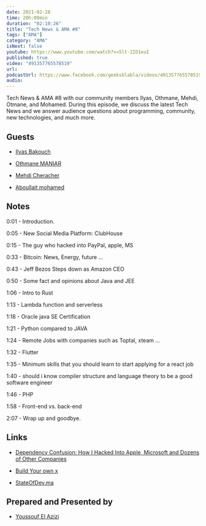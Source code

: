 ```yaml
---
date: 2021-02-28
time: 20h:00min
duration: "02:10:26"
title: "Tech News & AMA #8"
tags: ["AMA"]
category: "AMA"
isNext: false
youtube: https://www.youtube.com/watch?v=5lt-2ID1euI
published: true
video: "491357765578519"
url:
podcastUrl: https://www.facebook.com/geeksblabla/videos/491357765578519/
audio:
---
```


Tech News & AMA #8 with our community members Ilyas, Othmane, Mehdi, Otmane, and Mohamed. During this episode, we discuss the latest Tech News and we answer audience questions about programming, community, new technologies, and much more.

## Guests

- [Ilyas Bakouch](https://www.linkedin.com/in/ilyasbakouch/)

- [Othmane MANIAR ](https://www.facebook.com/maniar.othmane)

- [Mehdi Cheracher](https://twitter.com/Mehdi_Cheracher)

- [Aboullait mohamed](http://aboullaite.me/)

## Notes

0:01 - Introduction.

0:05 - New Social Media Platform: ClubHouse

0:15 - The guy who hacked into PayPal, apple, MS

0:33 - Bitcoin: News, Energy, future ...

0:43 - Jeff Bezos Steps down as Amazon CEO

0:50 - Some fact and opinions about Java and JEE

1:06 - Intro to Rust

1:13 - Lambda function and serverless

1:18 - Oracle java SE Certification

1:21 - Python compared to JAVA

1:24 - Remote Jobs with companies such as Toptal, xteam ...

1:32 - Flutter

1:35 - Minimum skills that you should learn to start applying for a react job

1:40 - should i know compiler structure and language theory to be a good software engineer

1:46 - PHP

1:58 - Front-end vs. back-end

2:07 - Wrap up and goodbye.

## Links

- [Dependency Confusion: How I Hacked Into Apple, Microsoft and Dozens of Other Companies](https://medium.com/@alex.birsan/dependency-confusion-4a5d60fec610)

- [Build Your own x](https://github.com/danistefanovic/build-your-own-x)

- [StateOfDev.ma](https://stateofdev.ma)

## Prepared and Presented by

- [Youssouf El Azizi](https://elazizi.com/)
